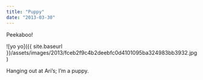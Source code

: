 ```yaml
---
title: "Puppy"
date: "2013-03-30"
---
```


Peekaboo!

![yo yo]({{ site.baseurl }}/assets/images/2013/fceb2f9c4b2deebfc0d4101095ba324983bb3932.jpg)

Hanging out at Ari’s; I’m a puppy.
